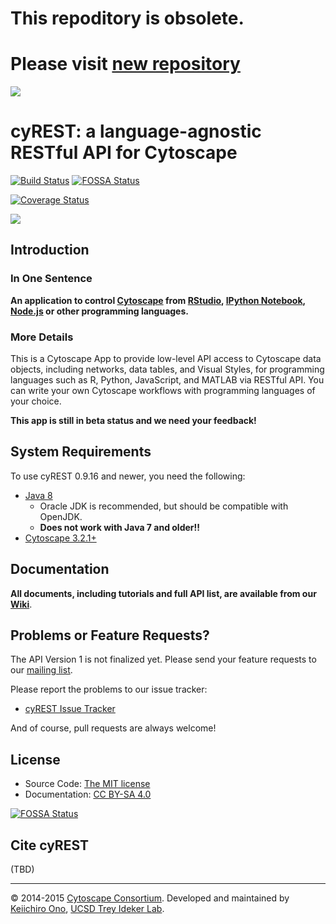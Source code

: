 # This repoditory is obsolete.
# Please visit [new repository](https://github.com/cytoscape/cyREST)

![](http://cl.ly/XohP/logo300.png)

# cyREST: a language-agnostic RESTful API for Cytoscape

[![Build Status](https://travis-ci.org/idekerlab/cyREST.svg?branch=develop)](https://travis-ci.org/idekerlab/cyREST)
[![FOSSA Status](https://app.fossa.com/api/projects/git%2Bgithub.com%2Fjuneskw%2FcyREST.svg?type=shield)](https://app.fossa.com/projects/git%2Bgithub.com%2Fjuneskw%2FcyREST?ref=badge_shield)

[![Coverage Status](https://coveralls.io/repos/idekerlab/cyREST/badge.svg)](https://coveralls.io/r/idekerlab/cyREST)

![](http://cl.ly/Xemf/networkx_cytoscape.png)

## Introduction

### In One Sentence
__An application to control [Cytoscape](http://www.cytoscape.org) from [RStudio](http://www.rstudio.com/), [IPython Notebook](http://ipython.org/notebook.html), [Node.js](http://nodejs.org/) or other programming languages.__

### More Details
This is a Cytoscape App to provide low-level API access to Cytoscape data objects, including networks, data tables, and Visual Styles, for programming languages such as R, Python, JavaScript, and MATLAB via RESTful API.  You can write your own Cytoscape workflows with programming languages of your choice.

__This app is still in beta status and we need your feedback!__

## System Requirements
To use cyREST 0.9.16 and newer, you need the following:

* [Java 8](http://www.oracle.com/technetwork/java/javase/downloads/index.html)
    * Oracle JDK is recommended, but should be compatible with OpenJDK.
    * __Does not work with Java 7 and older!!__
* [Cytoscape 3.2.1+](http://www.cytoscape.org/)

## Documentation
__All documents, including tutorials and full API list, are available from our [Wiki](https://github.com/idekerlab/cyREST/wiki)__.

## Problems or Feature Requests?
The API Version 1 is not finalized yet.  Please send your feature requests to our [mailing list](https://groups.google.com/forum/#!forum/cytoscape-discuss).

Please report the problems to our issue tracker:

* [cyREST Issue Tracker](https://github.com/idekerlab/cyREST/issues)

And of course, pull requests are always welcome!

## License
* Source Code: [The MIT license](http://opensource.org/licenses/MIT)
* Documentation: [CC BY-SA 4.0](http://creativecommons.org/licenses/by-sa/4.0/)


[![FOSSA Status](https://app.fossa.com/api/projects/git%2Bgithub.com%2Fjuneskw%2FcyREST.svg?type=large)](https://app.fossa.com/projects/git%2Bgithub.com%2Fjuneskw%2FcyREST?ref=badge_large)

## Cite cyREST
(TBD)

----
&copy; 2014-2015 [Cytoscape Consortium](http://www.cytoscape.org/).  Developed and maintained by [Keiichiro Ono](http://keiono.github.io/), [UCSD Trey Ideker Lab](http://idekerlab.ucsd.edu/Pages/default.aspx).